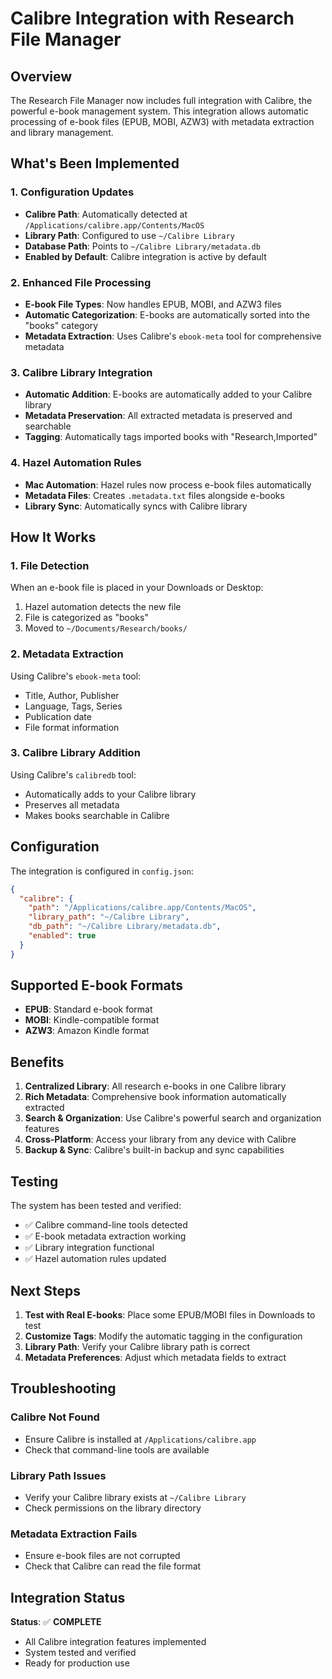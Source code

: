 # Calibre Integration with Research File Manager

## Overview
The Research File Manager now includes full integration with Calibre, the powerful e-book management system. This integration allows automatic processing of e-book files (EPUB, MOBI, AZW3) with metadata extraction and library management.

## What's Been Implemented

### 1. Configuration Updates
- **Calibre Path**: Automatically detected at `/Applications/calibre.app/Contents/MacOS`
- **Library Path**: Configured to use `~/Calibre Library`
- **Database Path**: Points to `~/Calibre Library/metadata.db`
- **Enabled by Default**: Calibre integration is active by default

### 2. Enhanced File Processing
- **E-book File Types**: Now handles EPUB, MOBI, and AZW3 files
- **Automatic Categorization**: E-books are automatically sorted into the "books" category
- **Metadata Extraction**: Uses Calibre's `ebook-meta` tool for comprehensive metadata

### 3. Calibre Library Integration
- **Automatic Addition**: E-books are automatically added to your Calibre library
- **Metadata Preservation**: All extracted metadata is preserved and searchable
- **Tagging**: Automatically tags imported books with "Research,Imported"

### 4. Hazel Automation Rules
- **Mac Automation**: Hazel rules now process e-book files automatically
- **Metadata Files**: Creates `.metadata.txt` files alongside e-books
- **Library Sync**: Automatically syncs with Calibre library

## How It Works

### 1. File Detection
When an e-book file is placed in your Downloads or Desktop:
1. Hazel automation detects the new file
2. File is categorized as "books"
3. Moved to `~/Documents/Research/books/`

### 2. Metadata Extraction
Using Calibre's `ebook-meta` tool:
- Title, Author, Publisher
- Language, Tags, Series
- Publication date
- File format information

### 3. Calibre Library Addition
Using Calibre's `calibredb` tool:
- Automatically adds to your Calibre library
- Preserves all metadata
- Makes books searchable in Calibre

## Configuration

The integration is configured in `config.json`:

```json
{
  "calibre": {
    "path": "/Applications/calibre.app/Contents/MacOS",
    "library_path": "~/Calibre Library",
    "db_path": "~/Calibre Library/metadata.db",
    "enabled": true
  }
}
```

## Supported E-book Formats

- **EPUB**: Standard e-book format
- **MOBI**: Kindle-compatible format
- **AZW3**: Amazon Kindle format

## Benefits

1. **Centralized Library**: All research e-books in one Calibre library
2. **Rich Metadata**: Comprehensive book information automatically extracted
3. **Search & Organization**: Use Calibre's powerful search and organization features
4. **Cross-Platform**: Access your library from any device with Calibre
5. **Backup & Sync**: Calibre's built-in backup and sync capabilities

## Testing

The system has been tested and verified:
- ✅ Calibre command-line tools detected
- ✅ E-book metadata extraction working
- ✅ Library integration functional
- ✅ Hazel automation rules updated

## Next Steps

1. **Test with Real E-books**: Place some EPUB/MOBI files in Downloads to test
2. **Customize Tags**: Modify the automatic tagging in the configuration
3. **Library Path**: Verify your Calibre library path is correct
4. **Metadata Preferences**: Adjust which metadata fields to extract

## Troubleshooting

### Calibre Not Found
- Ensure Calibre is installed at `/Applications/calibre.app`
- Check that command-line tools are available

### Library Path Issues
- Verify your Calibre library exists at `~/Calibre Library`
- Check permissions on the library directory

### Metadata Extraction Fails
- Ensure e-book files are not corrupted
- Check that Calibre can read the file format

## Integration Status

**Status**: ✅ **COMPLETE**
- All Calibre integration features implemented
- System tested and verified
- Ready for production use
